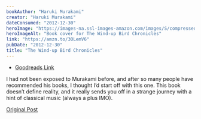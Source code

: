 ```yaml
---
bookAuthor: "Haruki Murakami"
creator: "Haruki Murakami"
dateConsumed: "2012-12-30"
heroImage: "https://images-na.ssl-images-amazon.com/images/S/compressed.photo.goodreads.com/books/1327872639i/11275.jpg"
heroImageAlt: "Book cover for The Wind-up Bird Chronicles"
link: "https://amzn.to/3OLemV6"
pubDate: "2012-12-30"
title: "The Wind-up Bird Chronicles"
---
```


- [Goodreads Link](https://www.goodreads.com/book/show/11275.The_Wind_Up_Bird_Chronicle)

I had not been exposed to Murakami before, and after so many people have recommended his books, I thought I’d start off with this one. This book doesn’t define reality, and it really sends you off in a strange journey with a hint of classical music (always a plus IMO).

[Original Post](https://jermspeaks.com/post/39285329830/best-2012-book-reads)
